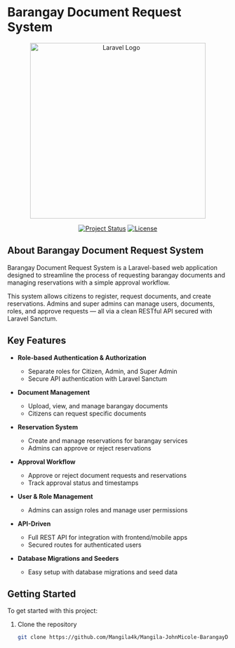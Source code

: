# Barangay Document Request System

<p align="center">
  <a href="https://laravel.com" target="_blank">
    <img src="https://raw.githubusercontent.com/laravel/art/master/logo-lockup/5%20SVG/2%20CMYK/1%20Full%20Color/laravel-logolockup-cmyk-red.svg" width="400" alt="Laravel Logo">
  </a>
</p>

<p align="center">
  <a href="#"><img src="https://img.shields.io/badge/status-active-brightgreen" alt="Project Status"></a>
  <a href="#"><img src="https://img.shields.io/badge/license-MIT-blue" alt="License"></a>
</p>

## About Barangay Document Request System

Barangay Document Request System is a Laravel-based web application designed to streamline the process of requesting barangay documents and managing reservations with a simple approval workflow.

This system allows citizens to register, request documents, and create reservations. Admins and super admins can manage users, documents, roles, and approve requests — all via a clean RESTful API secured with Laravel Sanctum.

## Key Features

- **Role-based Authentication & Authorization**
  - Separate roles for Citizen, Admin, and Super Admin
  - Secure API authentication with Laravel Sanctum

- **Document Management**
  - Upload, view, and manage barangay documents
  - Citizens can request specific documents

- **Reservation System**
  - Create and manage reservations for barangay services
  - Admins can approve or reject reservations

- **Approval Workflow**
  - Approve or reject document requests and reservations
  - Track approval status and timestamps

- **User & Role Management**
  - Admins can assign roles and manage user permissions

- **API-Driven**
  - Full REST API for integration with frontend/mobile apps
  - Secured routes for authenticated users

- **Database Migrations and Seeders**
  - Easy setup with database migrations and seed data

## Getting Started

To get started with this project:

1. Clone the repository  
   ```bash
   git clone https://github.com/Mangila4k/Mangila-JohnMicole-BarangayDocumentRequestSystem.git
